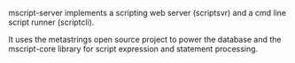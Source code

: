 mscript-server implements a scripting web server (scriptsvr) and a cmd line script runner (scriptcli).

It uses the metastrings open source project to power the database and the mscript-core library for script expression and statement processing.
